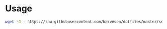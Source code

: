 Usage
=====

```bash
wget -O - https://raw.githubusercontent.com/barvesen/dotfiles/master/setup.sh | sudo bash
```